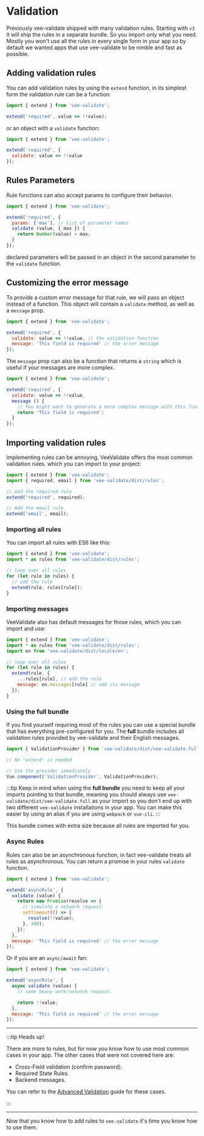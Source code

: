 # Validation

Previously vee-validate shipped with many validation rules. Starting with `v3` it will ship the rules in a separate bundle. So you import only what you need. Mostly you won't use all the rules in every single form in your app so by default we wanted apps that use vee-validate to be nimble and fast as possible.

## Adding validation rules

You can add validation rules by using the `extend` function, in its simplest form the validation rule can be a function:

```js
import { extend } from 'vee-validate';

extend('required', value => !!value);
```

or an object with a `validate` function:

```js
import { extend } from 'vee-validate';

extend('required', {
  validate: value => !!value
});
```

## Rules Parameters

Rule functions can also accept params to configure their behavior.

```js
import { extend } from 'vee-validate';

extend('required', {
  params: ['max'], // list of parameter names
  validate (value, { max }) {
    return Number(value) > max;
  }
});
```

declared parameters will be passed in an object in the second parameter to the `validate` function.

## Customizing the error message

To provide a custom error message for that rule, we will pass an object instead of a function. This object will contain a `validate` method, as well as a `message` prop.

```js
import { extend } from 'vee-validate';

extend('required', {
  validate: value => !!value, // the validation function
  message: 'This field is required' // the error message
});
```

The `message` prop can also be a function that returns a `string` which is useful if your messages are more complex.

```js
import { extend } from 'vee-validate';

extend('required', {
  validate: value => !!value,
  message () {
    // You might want to generate a more complex message with this function.
    return 'This field is required';
  }
});
```

## Importing validation rules

Implementing rules can be annoying, VeeValidate offers the most common validation rules. which you can import to your project:

```js
import { extend } from 'vee-validate';
import { required, email } from 'vee-validate/dist/rules';

// Add the required rule
extend('required', required);

// Add the email rule
extend('email', email);
```

### Importing all rules

You can import all rules with ES6 like this:

```js
import { extend } from 'vee-validate';
import * as rules from 'vee-validate/dist/rules';

// loop over all rules
for (let rule in rules) {
  // add the rule
  extend(rule, rules[rule]);
}
```

### Importing messages

VeeValidate also has default messages for those rules, which you can import and use:

```js
import { extend } from 'vee-validate';
import * as rules from 'vee-validate/dist/rules';
import en from 'vee-validate/dist/locale/en';

// loop over all rules
for (let rule in rules) {
  extend(rule, {
    ...rules[rule], // add the rule
    message: en.messages[rule] // add its message
  });
}
```

### Using the **full** bundle

If you find yourself requiring most of the rules you can use a special bundle that has everything pre-configured for you. The **full** bundle includes all validation rules provided by vee-validate and their English messages.

```js
import { ValidationProvider } from 'vee-validate/dist/vee-validate.full';

// No 'extend' is needed

// Use the provider immediately
Vue.component('ValidationProvider', ValidationProvider);
```

:::tip
Keep in mind when using the **full bundle** you need to keep all your imports pointing to that bundle, meaning you should always use `vee-validate/dist/vee-validate.full` as your import so you don't end up with two different `vee-validate` installations in your app. You can make this easier by using an alias if you are using `webpack` or `vue-cli`.
:::

This bundle comes with extra size because all rules are imported for you.

### Async Rules

Rules can also be an asynchronous function, in fact vee-validate treats all rules as asynchronous. You can return a promise in your rules `validate` function.

```js
import { extend } from 'vee-validate';

extend('asyncRule', {
  validate (value) {
    return new Promise(resolve => {
      // simulate a network request.
      setTimeout(() => {
        resolve(!!value);
      }, 300);
    });
  },
  message: 'This field is required' // the error message
});
```

Or if you are an `async/await` fan:

```js
import { extend } from 'vee-validate';

extend('asyncRule', {
  async validate (value) {
    // some heavy work/network request.

    return !!value;
  },
  message: 'This field is required' // the error message
});
```

---

:::tip Heads up!

There are more to rules, but for now you know how to use most common cases in your app. The other cases that were not covered here are:

- Cross-Field validation (confirm password).
- Required State Rules.
- Backend messages.

You can refer to the [Advanced Validation](./advanced-validation.md) guide for these cases.

:::

---

Now that you know how to add rules to `vee-validate` it's time you know how to use them.
